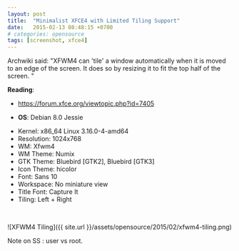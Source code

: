 ```yaml
---
layout: post
title:  "Minimalist XFCE4 with Limited Tiling Support"
date:   2015-02-13 08:48:15 +0700
# categories: opensource
tags: [screenshot, xfce4]
---
```


Archwiki said: "XFWM4 can 'tile' a window automatically when it is moved to an edge of the screen. It does so by resizing it to fit the top half of the screen. "

**Reading**:<br/>
* <https://forum.xfce.org/viewtopic.php?id=7405>

* **OS**: Debian 8.0 Jessie<br/>
+ Kernel: x86_64 Linux 3.16.0-4-amd64<br/>
+ Resolution: 1024x768<br/>
+ WM: Xfwm4<br/>
+ WM Theme: Numix<br/>
+ GTK Theme: Bluebird [GTK2], Bluebird [GTK3]<br/>
+ Icon Theme: hicolor<br/>
+ Font: Sans 10<br/>
+ Workspace: No miniature view<br/>
+ Title Font: Capture It<br/>
+ Tiling: Left + Right<br/>
<br/>


![XFWM4 Tiling]({{ site.url }}/assets/opensource/2015/02/xfwm4-tiling.png)

Note on SS : user vs root.
